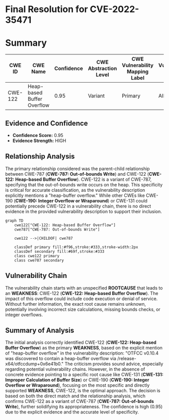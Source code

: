 # Final Resolution for CVE-2022-35471

# Summary
| CWE ID | CWE Name | Confidence | CWE Abstraction Level | CWE Vulnerability Mapping Label | CWE-Vulnerability Mapping Notes |
|---|---|---|---|---|---|
| CWE-122 | Heap-based Buffer Overflow | 0.95 | Variant | Primary | Allowed |

## Evidence and Confidence

*   **Confidence Score:** 0.95
*   **Evidence Strength:** HIGH

## Relationship Analysis
The primary relationship considered was the parent-child relationship between CWE-787 (**CWE-787: Out-of-bounds Write**) and CWE-122 (**CWE-122: Heap-based Buffer Overflow**). CWE-122 is a variant of CWE-787, specifying that the out-of-bounds write occurs on the heap. This specificity is critical for accurate classification, as the vulnerability description explicitly mentions a "heap-buffer overflow." While other CWEs like CWE-190 (**CWE-190: Integer Overflow or Wraparound**) or CWE-131 could potentially precede CWE-122 in a vulnerability chain, there is no direct evidence in the provided vulnerability description to support their inclusion.

```mermaid
graph TD
    cwe122["CWE-122: Heap-based Buffer Overflow"]
    cwe787["CWE-787: Out-of-bounds Write"]
    
    cwe122 -->|CHILDOF| cwe787
    
    classDef primary fill:#f96,stroke:#333,stroke-width:2px
    classDef secondary fill:#69f,stroke:#333
    class cwe122 primary
    class cwe787 secondary
```

## Vulnerability Chain
The vulnerability chain starts with an unspecified **ROOTCAUSE** that leads to an **WEAKNESS**: CWE-122 (**CWE-122: Heap-based Buffer Overflow**). The impact of this overflow could include code execution or denial of service. Without further information, the exact root cause remains unknown, potentially involving incorrect size calculations, missing bounds checks, or integer overflows.

## Summary of Analysis
The initial analysis correctly identified CWE-122 (**CWE-122: Heap-based Buffer Overflow**) as the primary **WEAKNESS**, based on the explicit mention of "heap-buffer overflow" in the vulnerability description: "OTFCC v0.10.4 was discovered to contain a heap-buffer overflow via /release-x64/otfccdump+0x6e41b0." The criticism provides sound advice, especially regarding potential vulnerability chains. However, in the absence of concrete evidence pointing to a specific root cause like CWE-131 (**CWE-131: Improper Calculation of Buffer Size**) or CWE-190 (**CWE-190: Integer Overflow or Wraparound**), focusing on the most specific and directly supported **WEAKNESS**, CWE-122, is the optimal approach. The decision is based on both the direct match and the relationship analysis, which confirms CWE-122 as a variant of CWE-787 (**CWE-787: Out-of-bounds Write**), further solidifying its appropriateness. The confidence is high (0.95) due to the explicit evidence and the accurate level of specificity.